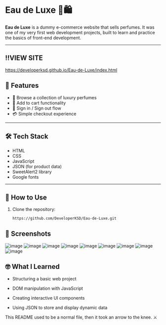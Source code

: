 # Eau de Luxe 🌸🛍️

**Eau de Luxe** is a dummy e-commerce website that sells perfumes. It was one of my very first web development projects, built to learn and practice the basics of front-end development.

---

## ‼️VIEW SITE
https://developerksd.github.io/Eau-de-Luxe/index.html

## 🚀 Features

- 🧴 Browse a collection of luxury perfumes
- 🛒 Add to cart functionality
- 🔐 Sign in / Sign out flow
- 💳 Simple checkout experience

---

## 🛠 Tech Stack

- HTML
- CSS
- JavaScript
- JSON (for product data)
- SweetAlert2 library 
- Google fonts

---




## 📂 How to Use

1. Clone the repository:
   ```bash
   https://github.com/DeveloperKSD/Eau-de-Luxe.git


## 📸 Screenshots


![image](https://github.com/user-attachments/assets/61f411c7-50bd-4efb-869b-0c9dd117a21c)
![image](https://github.com/user-attachments/assets/cee58381-a0b4-406d-a338-bbecc4f352fe)
![image](https://github.com/user-attachments/assets/c5af7d42-15a4-440e-9c59-ad7935f43c47)
![image](https://github.com/user-attachments/assets/a4ae20ec-4a88-4271-ba4b-3478024f6def)
![image](https://github.com/user-attachments/assets/2043fd6f-062c-4da0-bcea-8b4c9cecb05f)
![image](https://github.com/user-attachments/assets/edcd7ab6-eaac-46f6-9e27-62ee77803957)
![image](https://github.com/user-attachments/assets/99ea9c33-b30e-4eb8-bd65-0bc490103bef)
![image](https://github.com/user-attachments/assets/4afc1bfb-35f5-4ea7-b9ba-26f78f37cb4a)
![image](https://github.com/user-attachments/assets/ad1d3b6b-b015-41d2-8c22-8c01db9a8343)




## 🤓 What I Learned

- Structuring a basic web project

- DOM manipulation with JavaScript

- Creating interactive UI components

- Using JSON to store and display dynamic data













This README used to be a normal file, then it took an arrow to the knee. ⚔️
